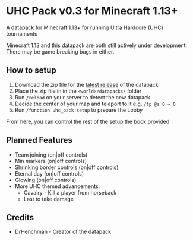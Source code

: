 # UHC Pack v0.3 for Minecraft 1.13+

A datapack for Minecraft 1.13+ for running Ultra Hardcore (UHC) tournaments

Minecraft 1.13 and this datapack are both still actively under development.
There may be game breaking bugs in either.

## How to setup

1. Download the zip file for the [latest release](https://github.com/DrHenchman/uhc-pack/releases/download/v0.3/uhc-pack.zip) of the datapack
2. Place the zip file in in the `<world>/datapacks/` folder
3. Run `/reload` on your server to detect the new datapack
4. Decide the center of your map and teleport to it e.g. `/tp @s 0 ~ 0`
5. Run `/function uhc_pack:setup` to prepare the Lobby

From here, you can control the rest of the setup the book provided

## Planned Features

* Team joining (on|off controls)
* Min markers (on|off controls)
* Shrinking border controls (on|off controls)
* Eternal day (on|off controls)
* Glowing (on|off controls)
* More UHC themed advancements:
    * Cavalry - Kill a player from horseback
    * Last to take damage

## Credits

* DrHenchman - Creator of the datapack
